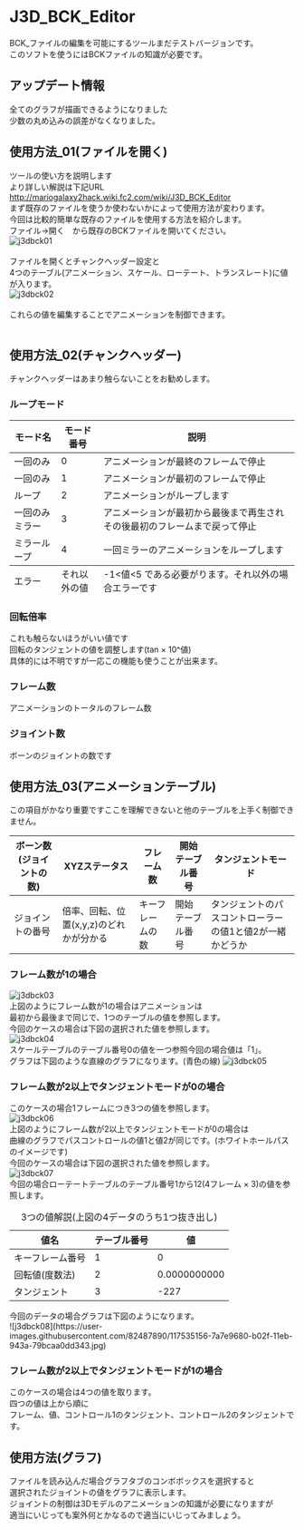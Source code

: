 # J3D_BCK_Editor
BCK_ファイルの編集を可能にするツールまだテストバージョンです。<br/>
このソフトを使うにはBCKファイルの知識が必要です。
## アップデート情報
全てのグラフが描画できるようになりました<br/>
少数の丸め込みの誤差がなくなりました。
## 使用方法_01(ファイルを開く)
ツールの使い方を説明します<br/>
より詳しい解説は下記URL<br/>
http://mariogalaxy2hack.wiki.fc2.com/wiki/J3D_BCK_Editor<br/>
まず既存のファイルを使うか使わないかによって使用方法が変わります。<br/>
今回は比較的簡単な既存のファイルを使用する方法を紹介します。<br/>
ファイル→開く　から既存のBCKファイルを開いてください。<br/>
![j3dbck01](https://user-images.githubusercontent.com/82487890/117532597-4d2beb80-b023-11eb-98a1-95cc1d8286ce.jpg)<br/><br/>
ファイルを開くとチャンクヘッダー設定と<br/>
4つのテーブル(アニメーション、スケール、ローテート、トランスレート)に値が入ります。<br/>
![j3dbck02](https://user-images.githubusercontent.com/82487890/117532680-ad229200-b023-11eb-9555-13b2cb905351.jpg)<br/><br/>
これらの値を編集することでアニメーションを制御できます。<br/><br/>
## 使用方法_02(チャンクヘッダー)
チャンクヘッダーはあまり触らないことをお勧めします。
### ループモード
<table>
<thead>
<tr>
<th>モード名</th>
<th>モード番号</th>
  <th>説明</th>
</tr>
</thead>
<tbody>
<tr>
<td>一回のみ</td>
<td>0</td>
  <td>アニメーションが最終のフレームで停止</td>
</tr>
<tr>
<td>一回のみ</td>
<td>1</td>
  <td>アニメーションが最初のフレームで停止</td>
</tr>
  <tr>
<td>ループ</td>
<td>2</td>
    <td>アニメーションがループします</td>
</tr>
  <tr>
<td>一回のみミラー</td>
<td>3</td>
    <td>アニメーションが最初から最後まで再生されその後最初のフレームまで戻って停止</td>
</tr>
  <tr>
<td>ミラーループ</td>
<td>4</td>
    <td>一回ミラーのアニメーションをループします</td>
</tr>
</tbody>
<tfoot>
<tr>
<td>エラー</td>
<td>それ以外の値</td>
  <td>-1<値<5 である必要がります。それ以外の場合エラーです </td>
</tr>
</tfoot>
</table>

### 回転倍率
これも触らないほうがいい値です<br/>
回転のタンジェントの値を調整します(tan × 10^値)<br/>
具体的には不明ですが一応この機能も使うことが出来ます。

### フレーム数
アニメーションのトータルのフレーム数

### ジョイント数
ボーンのジョイントの数です

## 使用方法_03(アニメーションテーブル)
この項目がかなり重要ですここを理解できないと他のテーブルを上手く制御できません。
<table>
<thead>
<tr>
<th>ボーン数(ジョイントの数)</th>
<th>XYZステータス</th>
  <th>フレーム数</th>
  <th>開始テーブル番号</th>
  <th>タンジェントモード</th>
</tr>
</thead>
<tbody>
<tr>
<td>ジョイントの番号</td>
<td>倍率、回転、位置(x,y,z)のどれかが分かる</td>
  <td>キーフレームの数</td>
  <td>開始テーブル番号</td>
  <td>タンジェントのパスコントローラーの値1と値2が一緒かどうか</td>
</tr>
</tbody>

</table>

### フレーム数が1の場合
![j3dbck03](https://user-images.githubusercontent.com/82487890/117533772-9a12c080-b029-11eb-8c21-2edb7377961f.jpg)<br/>
上図のようにフレーム数が1の場合はアニメーションは<br/>
最初から最後まで同じで、1つのテーブルの値を参照します。<br/>
今回のケースの場合は下図の選択された値を参照します。<br/>
![j3dbck04](https://user-images.githubusercontent.com/82487890/117533905-1ad1bc80-b02a-11eb-893c-c1d8eeb5204a.jpg)<br/>
スケールテーブルのテーブル番号0の値を一つ参照今回の場合値は「1」。<br/>
グラフは下図のような直線のグラフになります。(青色の線)
![j3dbck05](https://user-images.githubusercontent.com/82487890/117534071-d8f54600-b02a-11eb-9da5-ecaee600d236.jpg)<br/>

### フレーム数が2以上でタンジェントモードが0の場合
このケースの場合1フレームにつき3つの値を参照します。<br/>
![j3dbck06](https://user-images.githubusercontent.com/82487890/117534201-5d47c900-b02b-11eb-86f9-a9f9c7f09dba.jpg)<br/>
上図のようにフレーム数が2以上でタンジェントモードが0の場合は<br/>
曲線のグラフでパスコントロールの値1と値2が同じです。(ホワイトホールパスのイメージです)<br/>
今回のケースの場合は下図の選択された値を参照します。<br/>
![j3dbck07](https://user-images.githubusercontent.com/82487890/117534338-ebbc4a80-b02b-11eb-9542-ed2144491e91.jpg)<br/>
今回の場合ローテートテーブルのテーブル番号1から12(4フレーム × 3)の値を参照します。<br/>
<table>
  <caption>3つの値解説(上図の4データのうち1つ抜き出し)</caption>
<thead>
<tr>
<th>値名</th>
<th>テーブル番号</th>
  <th>値</th>
</tr>
</thead>
<tbody>
<tr>
<td>キーフレーム番号</td>
  <td>1</td>
<td>0</td>
  </tr>
  <tr>
  <td>回転値(度数法)</td>
  <td>2</td>
<td>0.0000000000</td>
  </tr>
  <tr>
  <td>タンジェント</td>
  <td>3</td>
<td>-227</td>
</tr>
</tbody>
</table>
今回のデータの場合グラフは下図のようになります。<br/>
![j3dbck08](https://user-images.githubusercontent.com/82487890/117535156-7a7e9680-b02f-11eb-943a-79bcaa0dd343.jpg)

<br/>

### フレーム数が2以上でタンジェントモードが1の場合
このケースの場合は4つの値を取ります。<br/>
四つの値は上から順に<br/>
フレーム、値、コントロール1のタンジェント、コントロール2のタンジェントです。



## 使用方法(グラフ)
ファイルを読み込んだ場合グラフタブのコンボボックスを選択すると<br/>
選択されたジョイントの値をグラフに表示します。<br/>
ジョイントの制御は3Dモデルのアニメーションの知識が必要になりますが<br/>
適当にいじっても案外何とかなるので適当にいじってみましょう。<br/>
